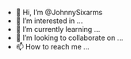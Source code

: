 - 👋 Hi, I’m @JohnnySixarms
- 👀 I’m interested in ...
- 🌱 I’m currently learning ...
- 💞️ I’m looking to collaborate on ...
- 📫 How to reach me ...

<!---
JohnnySixarms/JohnnySixarms is a ✨ special ✨ repository because its `README.md` (this file) appears on your GitHub profile.
You can click the Preview link to take a look at your changes.
--->
